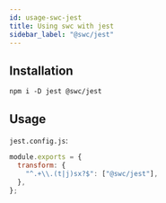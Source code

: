 ```yaml
---
id: usage-swc-jest
title: Using swc with jest
sidebar_label: "@swc/jest"
---
```


## Installation

```
npm i -D jest @swc/jest
```

## Usage

`jest.config.js`:

```js
module.exports = {
  transform: {
    "^.+\\.(t|j)sx?$": ["@swc/jest"],
  },
};
```
